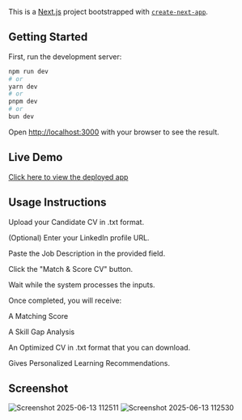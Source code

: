 This is a [Next.js](https://nextjs.org) project bootstrapped with [`create-next-app`](https://nextjs.org/docs/app/api-reference/cli/create-next-app).

## Getting Started

First, run the development server:

```bash
npm run dev
# or
yarn dev
# or
pnpm dev
# or
bun dev
```

Open [http://localhost:3000](http://localhost:3000) with your browser to see the result.

## Live Demo
[Click here to view the deployed app](https://bucolic-douhua-70f7d2.netlify.app/)



## Usage Instructions
Upload your Candidate CV in .txt format.

(Optional) Enter your LinkedIn profile URL.

Paste the Job Description in the provided field.

Click the "Match & Score CV" button.

Wait while the system processes the inputs.

Once completed, you will receive:

A Matching Score

A Skill Gap Analysis

An Optimized CV in .txt format that you can download.

Gives Personalized Learning Recommendations.

## Screenshot
![Screenshot 2025-06-13 112511](https://github.com/user-attachments/assets/0cf4c558-104b-4d50-ab18-f883f448ae72)
![Screenshot 2025-06-13 112530](https://github.com/user-attachments/assets/422b2936-e8c2-4d59-a634-7f1773b4ef67)

